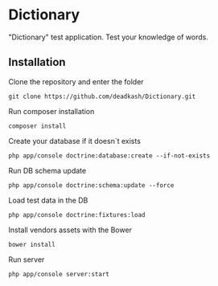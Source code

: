 Dictionary
===========

"Dictionary" test application. Test your knowledge of words.

Installation
-------------

Clone the repository and enter the folder

    git clone https://github.com/deadkash/Dictionary.git
    
Run composer installation
    
    composer install
     
Create your database if it doesn`t exists

    php app/console doctrine:database:create --if-not-exists
    
Run DB schema update
    
    php app/console doctrine:schema:update --force
    
Load test data in the DB
    
    php app/console doctrine:fixtures:load
    
Install vendors assets with the Bower
    
    bower install
    
Run server
    
    php app/console server:start
